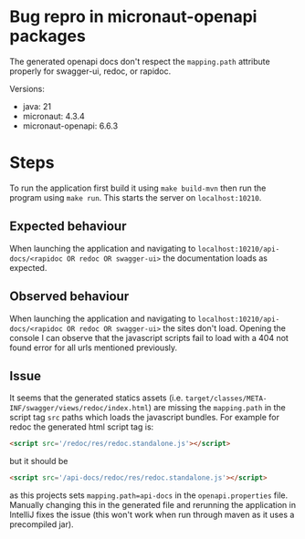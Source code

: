 # Bug repro in micronaut-openapi packages

The generated openapi docs don't respect the `mapping.path` attribute
properly for swagger-ui, redoc, or rapidoc.

Versions:
- java: 21
- micronaut: 4.3.4
- micronaut-openapi: 6.6.3

# Steps
To run the application first build it using `make build-mvn` then run
the program using `make run`. This starts the server on `localhost:10210`.

## Expected behaviour
When launching the application and navigating to
`localhost:10210/api-docs/<rapidoc OR redoc OR swagger-ui>`
the documentation loads as expected.

## Observed behaviour
When launching the application and navigating to
`localhost:10210/api-docs/<rapidoc OR redoc OR swagger-ui>` the sites
don't load. Opening the console I can observe that the javascript scripts
fail to load with a 404 not found error for all urls mentioned previously.

## Issue
It seems that the generated statics assets
(i.e. `target/classes/META-INF/swagger/views/redoc/index.html`) are missing
the `mapping.path` in the script tag `src` paths which loads the javascript
bundles. For example for redoc the generated html script tag is:
```html
<script src='/redoc/res/redoc.standalone.js'></script>
```
but it should be
```html
<script src='/api-docs/redoc/res/redoc.standalone.js'></script>
```
as this projects sets `mapping.path=api-docs` in the `openapi.properties` file.
Manually changing this in the generated file and rerunning the application
in IntelliJ fixes the issue (this won't work when run through maven as it
uses a precompiled jar).
